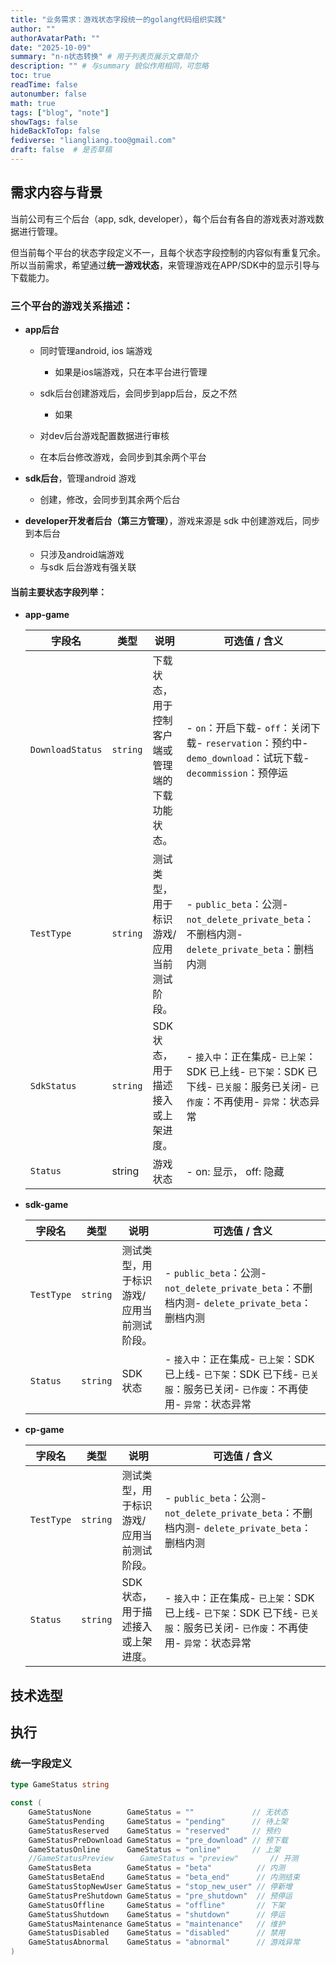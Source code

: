 ```yaml
---
title: "业务需求：游戏状态字段统一的golang代码组织实践"
author: ""
authorAvatarPath: ""
date: "2025-10-09"
summary: "n-n状态转换" # 用于列表页展示文章简介
description: "" # 与summary 貌似作用相同，可忽略
toc: true
readTime: false
autonumber: false
math: true
tags: ["blog", "note"]
showTags: false
hideBackToTop: false
fediverse: "liangliang.too@gmail.com"
draft: false  # 是否草稿
---
```






## 需求内容与背景

当前公司有三个后台（app, sdk, developer），每个后台有各自的游戏表对游戏数据进行管理。

但当前每个平台的状态字段定义不一，且每个状态字段控制的内容似有重复冗余。所以当前需求，希望通过**统一游戏状态**，来管理游戏在APP/SDK中的显示引导与下载能力。

### 三个平台的游戏关系描述：

* **app后台**

  * 同时管理android, ios 端游戏

    * 如果是ios端游戏，只在本平台进行管理

  * sdk后台创建游戏后，会同步到app后台，反之不然

    * 如果

  * 对dev后台游戏配置数据进行审核

  * 在本后台修改游戏，会同步到其余两个平台

    

* **sdk后台**，管理android 游戏

  * 创建，修改，会同步到其余两个后台

    

* **developer开发者后台（第三方管理）**，游戏来源是 sdk 中创建游戏后，同步到本后台

  * 只涉及android端游戏
  * 与sdk 后台游戏有强关联



#### 当前主要状态字段列举：

* **app-game**

  | 字段名           | 类型     | 说明                                             | 可选值 / 含义                                                |
  | ---------------- | -------- | ------------------------------------------------ | ------------------------------------------------------------ |
  | `DownloadStatus` | `string` | 下载状态，用于控制客户端或管理端的下载功能状态。 | - `on`：开启下载- `off`：关闭下载- `reservation`：预约中- `demo_download`：试玩下载- `decommission`：预停运 |
  | `TestType`       | `string` | 测试类型，用于标识游戏/应用当前测试阶段。        | - `public_beta`：公测- `not_delete_private_beta`：不删档内测- `delete_private_beta`：删档内测 |
  | `SdkStatus`      | `string` | SDK 状态，用于描述接入或上架进度。               | - `接入中`：正在集成- `已上架`：SDK 已上线- `已下架`：SDK 已下线- `已关服`：服务已关闭- `已作废`：不再使用- `异常`：状态异常 |
  | `Status`         | string   | 游戏状态                                         | - on: 显示， off: 隐藏                                       |

* **sdk-game** 

  | 字段名     | 类型     | 说明                                      | 可选值 / 含义                                                |
  | ---------- | -------- | ----------------------------------------- | ------------------------------------------------------------ |
  | `TestType` | `string` | 测试类型，用于标识游戏/应用当前测试阶段。 | - `public_beta`：公测- `not_delete_private_beta`：不删档内测- `delete_private_beta`：删档内测 |
  | `Status`   | `string` | SDK 状态                                  | - `接入中`：正在集成- `已上架`：SDK 已上线- `已下架`：SDK 已下线- `已关服`：服务已关闭- `已作废`：不再使用- `异常`：状态异常 |

* **cp-game** 

  | 字段名     | 类型     | 说明                                      | 可选值 / 含义                                                |
  | ---------- | -------- | ----------------------------------------- | ------------------------------------------------------------ |
  | `TestType` | `string` | 测试类型，用于标识游戏/应用当前测试阶段。 | - `public_beta`：公测- `not_delete_private_beta`：不删档内测- `delete_private_beta`：删档内测 |
  | `Status`   | `string` | SDK 状态，用于描述接入或上架进度。        | - `接入中`：正在集成- `已上架`：SDK 已上线- `已下架`：SDK 已下线- `已关服`：服务已关闭- `已作废`：不再使用- `异常`：状态异常 |







## 技术选型





## 执行

### 统一字段定义

~~~go
type GameStatus string

const (
	GameStatusNone        GameStatus = ""             // 无状态
	GameStatusPending     GameStatus = "pending"      // 待上架
	GameStatusReserved    GameStatus = "reserved"     // 预约
	GameStatusPreDownload GameStatus = "pre_download" // 预下载
	GameStatusOnline      GameStatus = "online"       // 上架
	//GameStatusPreview      GameStatus = "preview"       // 开测
	GameStatusBeta        GameStatus = "beta"          // 内测
	GameStatusBetaEnd     GameStatus = "beta_end"      // 内测结束
	GameStatusStopNewUser GameStatus = "stop_new_user" // 停新增
	GameStatusPreShutdown GameStatus = "pre_shutdown"  // 预停运
	GameStatusOffline     GameStatus = "offline"       // 下架
	GameStatusShutdown    GameStatus = "shutdown"      // 停运
	GameStatusMaintenance GameStatus = "maintenance"   // 维护
	GameStatusDisabled    GameStatus = "disabled"      // 禁用
	GameStatusAbnormal    GameStatus = "abnormal"      // 游戏异常
)
~~~



